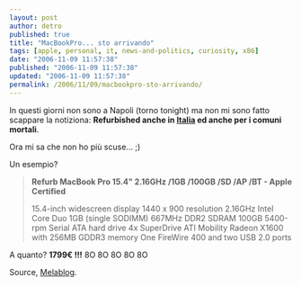 ```yaml
---
layout: post
author: detro
published: true
title: "MacBookPro... sto arrivando"
tags: [apple, personal, it, news-and-politics, curiosity, x86]
date: "2006-11-09 11:57:38"
published: "2006-11-09 11:57:38"
updated: "2006-11-09 11:57:38"
permalink: /2006/11/09/macbookpro-sto-arrivando/
---
```


In questi giorni non sono a Napoli (torno tonight) ma non mi sono fatto scappare la notiziona: <strong>Refurbished anche in <a href="http://store.apple.com/Apple/WebObjects/italystore">Italia</a> ed anche per i comuni mortali</strong>.

Ora mi sa che non ho più scuse... ;)

Un esempio?
<blockquote>
<strong>Refurb MacBook Pro 15.4" 2.16GHz /1GB /100GB /SD /AP /BT - Apple Certified</strong>

15.4-inch widescreen display 1440 x 900 resolution
2.16GHz Intel Core Duo
1GB (single SODIMM) 667MHz DDR2 SDRAM
100GB 5400-rpm Serial ATA hard drive
4x SuperDrive
ATI Mobility Radeon X1600 with 256MB GDDR3 memory
One FireWire 400 and two USB 2.0 ports
</blockquote>

A quanto? <strong>1799€ !!!</strong> 8O 8O 8O 8O 8O

Source, <a href="http://www.melablog.it/post/2724/arrivano-i-mac-refurbished-2">Melablog</a>.
